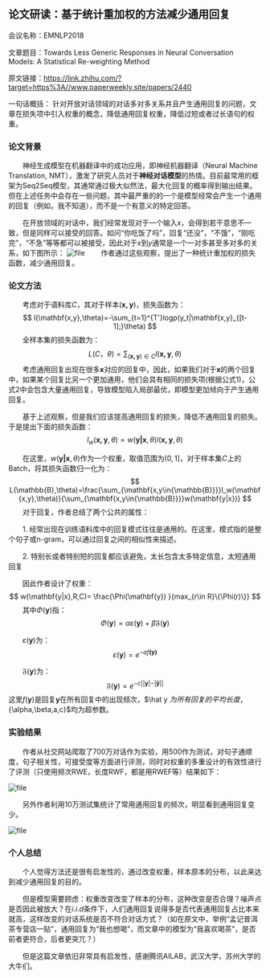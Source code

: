## 论文研读：基于统计重加权的方法减少通用回复

会议名称：EMNLP2018

文章题目：Towards Less Generic Responses in Neural Conversation Models: A Statistical Re-weighting Method

原文链接：https://link.zhihu.com/?target=https%3A//www.paperweekly.site/papers/2440

一句话概括：  针对开放对话领域的对话多对多关系并且产生通用回复的问题，文章在损失项中引入权重的概念，降低通用回复权重，降低过短或者过长语句的权重。   

### 论文背景

&ensp;&ensp;&ensp;&ensp;神经生成模型在机器翻译中的成功应用，即神经机器翻译（Neural Machine Translation, NMT），激发了研究人员对于**神经对话模型**的热情。目前最常用的框架为Seq2Seq模型，其通常通过极大似然法，最大化回复的概率得到输出结果。但在上述任务中会存在一些问题，其中最严重的的一个是模型经常会产生一个通用的回复（例如，我不知道），而不是一个有意义的特定回答。

&ensp;&ensp;&ensp;&ensp;在开放领域的对话中，我们经常发现对于一个输入$x$，会得到若干意思不一致，但是同样可以接受的回答。如问“你吃饭了吗”，回复“还没”，“不饿”，“刚吃完”，“不急”等等都可以被接受，因此对于$x$到$y$通常是一个一对多甚至多对多的关系，如下图所示：
![file](https://graph.baidu.com/resource/21239ca78e0ef5f8c514a01571835953.png)
&ensp;&ensp;&ensp;&ensp;作者通过这些观察，提出了一种统计重加权的损失函数，减少通用回复。

### 论文方法

&ensp;&ensp;&ensp;&ensp;考虑对于语料库$C$，其对于样本$(\mathbf{x,y})$，损失函数为：
$$
l(\mathbf{x,y},\theta)=-\sum_{t=1}^{T'}logp(y_t|\mathbf{x,y}_{[t-1];}\theta)
$$
&ensp;&ensp;&ensp;&ensp;全样本集的损失函数为：
$$
L(C，\theta)=\sum_{(\mathbf{x,y})\in C}l(\mathbf{x,y},\theta)
$$
&ensp;&ensp;&ensp;&ensp;考虑通用回复出现在很多$\mathbf{x}$对应的回复中，因此，如果我们对于$\mathbf{x}$的两个回复中，如果某个回复比另一个更加通用，他们会具有相同的损失项(根据公式1)，公式2中会包含大量通用回复，导致模型陷入局部最优，即模型更加倾向于产生通用回复。

&ensp;&ensp;&ensp;&ensp;基于上述观察，但是我们应该提高通用回复的损失，降低不通用回复的损失。于是提出下面的损失函数：
$$
l_w(\mathbf{x,y},\theta)=w(\mathbf{y|x},\theta)l(\mathbf{x,y},\theta)
$$

&ensp;&ensp;&ensp;&ensp;在这里，$w(\mathbf{y|x},\theta)$作为一个权重，取值范围为$(0,1]$，对于样本集$C$上的Batch，将其损失函数归一化为：
$$
L(\mathbb{B},\theta)=\frac{\sum_{\mathbf{x,y\in{\mathbb{B}}}}l_w(\mathbf{x,y},\theta)}{\sum_{\mathbf{x,y\in{\mathbb{B}}}}w(\mathbf{y|x})}
$$
&ensp;&ensp;&ensp;&ensp;对于回复，作者总结了两个公共的属性：

&ensp;&ensp;&ensp;&ensp;1.  经常出现在训练语料库中的回复模式往往是通用的。在这里，模式指的是整个句子或n-gram，可以通过回复之间的相似性来描述。 

&ensp;&ensp;&ensp;&ensp;2. 特别长或者特别短的回复都应该避免，太长包含太多特定信息，太短通用回复

&ensp;&ensp;&ensp;&ensp;因此作者设计了权重：
$$
w(\mathbf{y|x},R,C)= \frac{\Phi(\mathbf{y}) }{max_{r\in R}\{\Phi(r)\}}
$$
&ensp;&ensp;&ensp;&ensp;其中$\Phi(\mathbf{y})$指：
$$
\Phi(\mathbf{y})=\alpha\varepsilon(\mathbf{y})+\beta\mathfrak{F}(\mathbf{y})
$$

&ensp;&ensp;&ensp;&ensp;$\varepsilon(\mathbf{y})$为：
$$
\varepsilon(\mathbf{y})=e^{-af\mathbf{(y)}}
$$

&ensp;&ensp;&ensp;&ensp;$\mathfrak{F}(\mathbf{y})$为：
$$
\mathfrak{F}(\mathbf{y})=e^{-c||\mathbf{y}|-|\mathbf{\hat{y}}||}
$$
这里$f(\mathbf{y})$是回复$\mathbf{y}$在所有回复中的出现频次，$\hat y $为所有回复的平均长度，$\{\alpha,\beta,a,c\}$均为超参数。

### 实验结果

&ensp;&ensp;&ensp;&ensp;作者从社交网站爬取了700万对话作为实验，用500作为测试，对句子通顺度，句子相关性，可接受度等方面进行评测，同时对权重的多重设计的有效性进行了评测（只使用频次RWE，长度RWF，都是用RWEF等）结果如下：

![file](https://graph.baidu.com/resource/212c7475f089acb86eb6e01571835974.png)

&ensp;&ensp;&ensp;&ensp;另外作者利用10万测试集统计了常用通用回复的频次，明显看到通用回复变少。

![file](https://graph.baidu.com/resource/2128af00c485e3bb992d401571835989.png)

### 个人总结

&ensp;&ensp;&ensp;&ensp;个人觉得方法还是很有启发性的，通过改变权重，样本原本的分布，以此来达到减少通用回复的目的。

&ensp;&ensp;&ensp;&ensp;但是模型需要顾虑：权重改变改变了样本的分布，这种改变是否合理？噪声点是否因此被放大？在$i.i.d$条件下，人们通用回复说得多是否代表通用回复占比本来就高，这样改变的对话系统是否不符合对话方式？（如在原文中，举例“孟记普洱茶专营店一贴”，通用回复为“我也想喝”，而文章中的模型为“我喜欢喝茶”，是否前者更符合，后者更突兀？）

&ensp;&ensp;&ensp;&ensp;但是这篇文章依旧非常具有启发性，感谢腾讯AILAB，武汉大学，苏州大学的大牛们。





